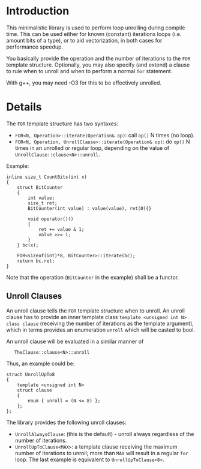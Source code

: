 # Introduction #

This minimalistic library is used to perform loop unrolling during compile time.
This can be used either for known (constant) iterations loops (i.e. amount bits of a type),
or to aid vectorization, in both cases for performance speedup.

You basically provide the operation and the number of iterations to the `FOR` template structure.
Optionally, you may also specify (and extend) a clause to rule when to unroll and when to perform a normal `for` statement.

With g++, you may need -O3 for this to be effectively unrolled.

# Details #

The `FOR` template structure has two syntaxes:
  * `FOR<N, Operation>::iterate(Operation& op)`: call `op()` N times (no loop).
  * `FOR<N, Operation, UnrollClause>::iterate(Operation& op)`: do `op()` N times in an unrolled or regular loop, depending on the value of `UnrollClause::clause<N>::unroll`.

Example:

```
inline size_t CountBits(int x)
{
    struct BitCounter
    {
        int value;
        size_t ret;
        BitCounter(int value) : value(value), ret(0){}

        void operator()()
        {
            ret += value & 1;
            value >>= 1;
        }
    } bc(x);

    FOR<sizeof(int)*8, BitCounter>::iterate(bc);
    return bc.ret;
}
```

Note that the operation (`BitCounter` in the example) shall be a functor.

## Unroll Clauses ##

An unroll clause tells the `FOR` template structure when to unroll.
An unroll clause has to provide an inner template class `template <unsigned int N> class clause` (receiving the number of iterations as the template argument), which in terms provides an enumeration `unroll` which will be casted to bool.

An unroll clause will be evaluated in a similar manner of
```
   TheClause::clause<N>::unroll
```

Thus, an example could be:
```
struct UnrollUpTo8
{
    template <unsigned int N>
    struct clause
    {
        enum { unroll = (N <= 8) };
    };
};
```

The library provides the following unroll clauses:
  * `UnrollAlwaysClause`: (this is the default) - unroll always regardless of the number of iterations.
  * `UnrollUpToClause<MAX>`: a template clause receiving the maximum number of iterations to unroll; more than `MAX` will result in a regular `for` loop. The last example is equivalent to `UnrollUpToClause<8>`.